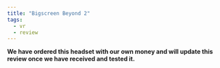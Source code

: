 ```yaml
---
title: "Bigscreen Beyond 2"
tags:
  - vr
  - review
---
```


**We have ordered this headset with our own money and will update this review once we have received and tested it.**
